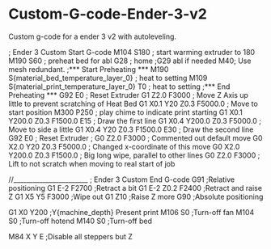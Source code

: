 # Custom-G-code-Ender-3-v2
Custom g-code for a ender 3 v2 with autoleveling. 

; Ender 3 Custom Start G-code
M104 S180 ; start warming extruder to 180
M190 S60 ; preheat bed for abl
G28 ; home
;G29  abl if needed
M40; Use mesh redundant.
;*** Start Preheating ***
M190 S{material_bed_temperature_layer_0} ; heat to setting
M109 S{material_print_temperature_layer_0} ﻿T0 ; heat to setting
;*** End Preheating ***
G92 E0 ; Reset Extruder
G1 Z2.0 F3000 ; Move Z Axis up little to prevent scratching of Heat Bed
G1 X0.1 Y20 Z0.3 F5000.0 ; Move to start position
M300 P250 ; play chime to indicate print starting
G1 X0.1 Y200.0 Z0.3 F1500.0 E15 ; Draw the first line
G1 X0.4 Y200.0 Z0.3 F5000.0 ; Move to side a little
G1 X0.4 Y20 Z0.3 F1500.0 E30 ; Draw the second line
G92 E0 ; Reset Extruder
; G0 Z2.0 F3000 ; Commented out default move
G0 X2.0 Y20 Z0.3 F5000.0 ; Changed x-coordinate of this move
G0 X2.0 Y200.0 Z0.3 F1500.0 ; Big long wipe, parallel to other lines
G0 Z2.0 F3000 ; Lift to not scratch when moving to real start of job



//_______________________
; Ender 3 Custom End G-code
G91 ;Relative positioning
G1 E-2 F2700 ;Retract a bit
G1 E-2 Z0.2 F2400 ;Retract and raise Z
G1 X5 Y5 F3000 ;Wipe out
G1 Z10 ;Raise Z more
G90 ;Absolute positioning

G1 X0 Y200 ;Y{machine_depth} Present print
M106 S0 ;Turn-off fan
M104 S0 ;Turn-off hotend
M140 S0 ;Turn-off bed

M84 X Y E ;Disable all steppers but Z
